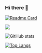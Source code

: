 ### Hi there 👋

[![Readme Card](https://github-readme-stats.vercel.app/api/pin/?username=kunalkashyap855&repo=kunalkashyap855)](https://github.com/anuraghazra/github-readme-stats)

<!--
**kunalkashyap855/kunalkashyap855** is a ✨ _special_ ✨ repository because its `README.md` (this file) appears on your GitHub profile.

Here are some ideas to get you started:

- 🔭 I’m currently working on ...
- 🌱 I’m currently learning ...
- 👯 I’m looking to collaborate on ...
- 🤔 I’m looking for help with ...
- 💬 Ask me about ...
- 📫 How to reach me: ...
- 😄 Pronouns: ...
- ⚡ Fun fact: ...
-->

<img  src="https://github-readme-streak-stats.herokuapp.com?user=kunalkashyap855&theme=algolia&hide_border=true" />

![GitHub stats](https://github-readme-stats.vercel.app/api?username=kunalkashyap855&show_icons=true&theme=algolia)

[![Top Langs](https://github-readme-stats.vercel.app/api/top-langs/?username=kunalkashyap855&layout=compact&theme=algolia)](https://github.com/anuraghazra/github-readme-stats)
